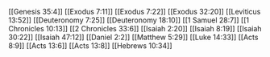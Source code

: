 [[Genesis 35:4]]
[[Exodus 7:11]]
[[Exodus 7:22]]
[[Exodus 32:20]]
[[Leviticus 13:52]]
[[Deuteronomy 7:25]]
[[Deuteronomy 18:10]]
[[1 Samuel 28:7]]
[[1 Chronicles 10:13]]
[[2 Chronicles 33:6]]
[[Isaiah 2:20]]
[[Isaiah 8:19]]
[[Isaiah 30:22]]
[[Isaiah 47:12]]
[[Daniel 2:2]]
[[Matthew 5:29]]
[[Luke 14:33]]
[[Acts 8:9]]
[[Acts 13:6]]
[[Acts 13:8]]
[[Hebrews 10:34]]
